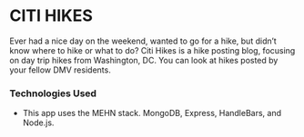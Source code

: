 # CITI HIKES

Ever had a nice day on the weekend, wanted to go for a hike, but didn’t know where to hike or what to do? Citi Hikes is a hike posting blog, focusing on day trip hikes from Washington, DC. You can look at hikes posted by your fellow DMV residents.

### Technologies Used
* This app uses the MEHN stack. MongoDB, Express, HandleBars, and Node.js.
